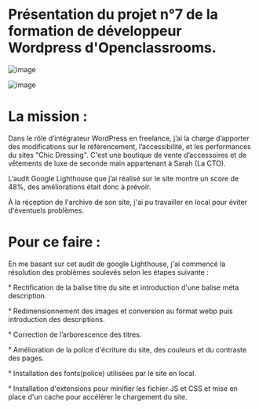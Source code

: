 # Présentation du projet n°7 de la formation de développeur Wordpress d'Openclassrooms.

![image](https://github.com/user-attachments/assets/150f8d31-52b2-43d2-9c63-15ab176c3c9e)

![image](https://github.com/user-attachments/assets/18403af3-735c-4f98-a464-a73bd860d207)


# La mission :

Dans le rôle d’intégrateur WordPress en freelance, j’ai la charge d’apporter des modifications sur le référencement, l’accessibilité, et les performances du sites "Chic Dressing".
C'est une boutique de vente d’accessoires et de vêtements de luxe de seconde main appartenant à Sarah (La CTO).

L’audit Google Lighthouse que j’ai réalisé sur le site montre un score de 48%, des améliorations était donc à prévoir.

À la réception de l'archive de son site, j'ai pu travailler en local pour éviter d'éventuels problèmes.

# Pour ce faire :

En me basant sur cet audit de google Lighthouse, j'ai commencé la résolution des problèmes soulevés selon les étapes suivante :

° Rectification de la balise titre du site et introduction d'une balise méta description.

° Redimensionnement des images et conversion au format webp puis introduction des descriptions.

° Correction de l’arborescence des titres.

° Amélioration de la police d'écriture du site, des couleurs et du contraste des pages.

° Installation des fonts(police) utilisées par le site en local.

° Installation d'extensions pour minifier les fichier JS et CSS et mise en place d'un cache pour accélérer le chargement du site.
